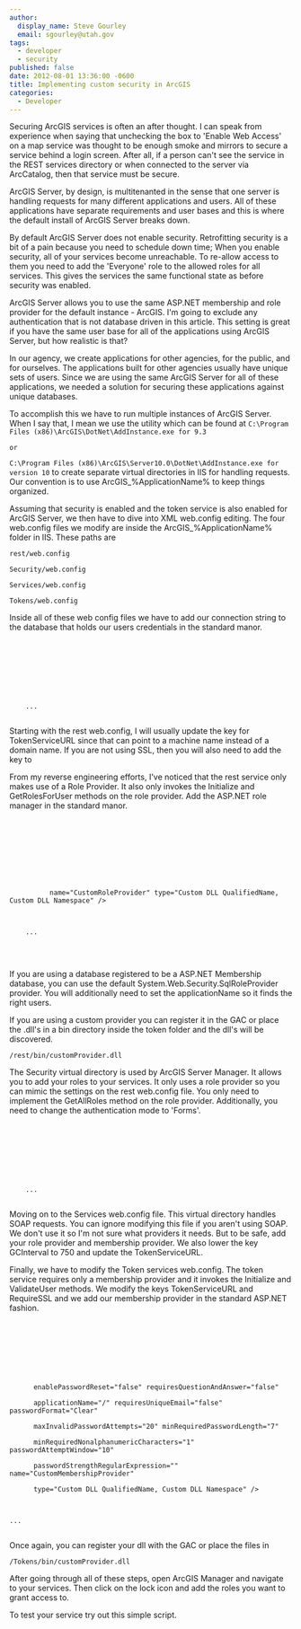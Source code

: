```yaml
---
author:
  display_name: Steve Gourley
  email: sgourley@utah.gov
tags:
  - developer
  - security
published: false
date: 2012-08-01 13:36:00 -0600
title: Implementing custom security in ArcGIS
categories:
  - Developer
---
```


<p>Securing ArcGIS services is often an after thought. I can speak from experience when saying that unchecking the box to 'Enable Web Access' on a map service was thought to be enough smoke and mirrors to secure a service behind a login screen. After all, if a person can't see the service in the REST services directory or when connected to the server via ArcCatalog, then that service must be secure. </p>
<p>ArcGIS Server, by design, is multitenanted in the sense that one server is handling requests for many different applications and users. All of these applications have separate requirements and user bases and this is where the default install of ArcGIS Server breaks down.</p>
<p>By default ArcGIS Server does not enable security. Retrofitting security is a bit of a pain because you need to schedule down time; When you enable security, all of your services become unreachable. To re-allow access to them you need to add the 'Everyone' role to the allowed roles for all services. This gives the services the same functional state as before security was enabled.</p>
<p>ArcGIS Server allows you to use the same ASP.NET membership and role provider for the default instance - ArcGIS. I'm going to exclude any authentication that is not database driven in this article. This setting is great if you have the same user base for all of the applications using ArcGIS Server, but how realistic is that?</p>
<p>In our agency, we create applications for other agencies, for the public, and for ourselves. The applications built for other agencies usually have unique sets of users. Since we are using the same ArcGIS Server for all of these applications, we needed a solution for securing these applications against unique databases.</p>
<p>To accomplish this we have to run multiple instances of ArcGIS Server. When I say that, I mean we use the utility which can be found at <code>C:\Program Files (x86)\ArcGIS\DotNet\AddInstance.exe for 9.3<br />
or<br />
C:\Program Files (x86)\ArcGIS\Server10.0\DotNet\AddInstance.exe for version 10</code> to create separate virtual directories in IIS for handling requests. Our convention is to use ArcGIS_%ApplicationName% to keep things organized.</p>
<p>Assuming that security is enabled and the token service is also enabled for ArcGIS Server, we then have to dive into XML web.config editing. The four web.config files we modify are inside the ArcGIS_%ApplicationName% folder in IIS. These paths are </p>
<p><code>rest/web.config<br />
Security/web.config<br />
Services/web.config<br />
Tokens/web.config</code></p>
<p>Inside all of these web config files we have to add our connection string to the database that holds our users credentials in the standard manor. </p>
<p><code><configuration><br />
    <connectionStrings><br />
        <add connectionString="" name="CustomConnectionStringName" /><br />
    </connectionStrings><br />
    ...<br />
</configuration></code></p>
<p>Starting with the rest web.config, I will usually update the <code><appSettings></code> key for TokenServiceURL since that can point to a machine name instead of a domain name.  If you are not using SSL, then you will also need to add the key <code><add key="RequireSSL" value="False" /></code> to <code><appSettings></code> </p>
<p>From my reverse engineering efforts, I've noticed that the rest service only makes use of a Role Provider. It also only invokes the Initialize and GetRolesForUser methods on the role provider. Add the ASP.NET role manager in the standard manor.</p>
<p><code><system.web><br />
    <roleManager enabled="true" defaultProvider="CustomRoleProvider"></p>
<providers>
        <clear /><br />
        <add connectionStringName="CustomConnectionStringName" applicationName="/"<br />
          name="CustomRoleProvider" type="Custom DLL QualifiedName, Custom DLL Namespace" />
      </providers>
    </roleManager><br />
    ...<br />
</system.web><br />
</code><br />
If you are using a database registered to be a ASP.NET Membership database, you can use the default System.Web.Security.SqlRoleProvider provider. You will additionally need to set the applicationName so it finds the right users. </p>
<p>If you are using a custom provider you can register it in the GAC or place the .dll's in a bin directory inside the token folder and the dll's will be discovered. </p>
<p><code>/rest/bin/customProvider.dll</code></p>
<p>The Security virtual directory is used by ArcGIS Server Manager. It allows you to add your roles to your services. It only uses a role provider so you can mimic the settings on the rest web.config file. You only need to implement the GetAllRoles method on the role provider. Additionally, you need to change the authentication mode to 'Forms'.</p>
<p><code><system.web><br />
    <authentication mode="Forms"></p>
<forms loginUrl="login.aspx" path="/" />
    </authentication><br />
    ...<br />
</system.web></code></p>
<p>Moving on to the Services web.config file. This virtual directory handles SOAP requests. You can ignore modifying this file if you aren't using SOAP. We don't use it so I'm not sure what providers it needs.  But to be safe, add your role provider and membership provider. We also lower the <code><appSettings></code> key GCInterval to 750 and update the TokenServiceURL.</p>
<p>Finally, we have to modify the Token services web.config. The token service requires only a membership provider and it invokes the Initialize and ValidateUser methods. We modify the <code><appSettings></code> keys TokenServiceURL and RequireSSL and we add our membership provider in the standard ASP.NET fashion.</p>
<p><code><system.web><br />
<membership defaultProvider="CustomMembershipProvider"></p>
<providers>
    <clear /><br />
    <add connectionStringName="CustomConnectionStringname" enablePasswordRetrieval="false"<br />
      enablePasswordReset="false" requiresQuestionAndAnswer="false"<br />
      applicationName="/" requiresUniqueEmail="false" passwordFormat="Clear"<br />
      maxInvalidPasswordAttempts="20" minRequiredPasswordLength="7"<br />
      minRequiredNonalphanumericCharacters="1" passwordAttemptWindow="10"<br />
      passwordStrengthRegularExpression="" name="CustomMembershipProvider"<br />
      type="Custom DLL QualifiedName, Custom DLL Namespace" />
  </providers>
</membership><br />
...<br />
</system.web></code></p>
<p>Once again, you can register your dll with the GAC or place the files in </p>
<p><code>/Tokens/bin/customProvider.dll</code></p>
<p>After going through all of these steps, open ArcGIS Manager and navigate to your services. Then click on the lock icon and add the roles you want to grant access to.</p>
<p>To test your service try out this simple script.</p>
<p><script src="https://gist.github.com/3230058.js"> </script></p>
